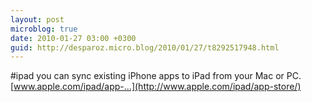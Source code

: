 ```yaml
---
layout: post
microblog: true
date: 2010-01-27 03:00 +0300
guid: http://desparoz.micro.blog/2010/01/27/t8292517948.html
---
```

#ipad you can sync existing iPhone apps to iPad from your Mac or PC. [www.apple.com/ipad/app-...](http://www.apple.com/ipad/app-store/)
